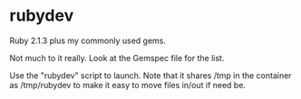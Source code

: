 rubydev
=======

Ruby 2.1.3 plus my commonly used gems.

Not much to it really. Look at the Gemspec file for the list.

Use the "rubydev" script to launch. Note that it shares /tmp in the
container as /tmp/rubydev to make it easy to move files in/out if need be.
